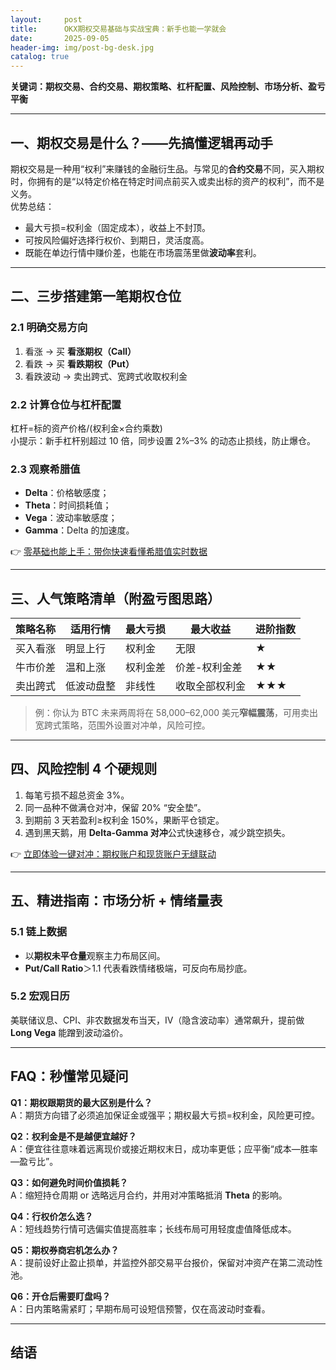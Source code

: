 ```yaml
---
layout:     post
title:      OKX期权交易基础与实战宝典：新手也能一学就会
date:       2025-09-05
header-img: img/post-bg-desk.jpg
catalog: true
---
```


**关键词：期权交易、合约交易、期权策略、杠杆配置、风险控制、市场分析、盈亏平衡**

---

## 一、期权交易是什么？——先搞懂逻辑再动手

期权交易是一种用“权利”来赚钱的金融衍生品。与常见的**合约交易**不同，买入期权时，你拥有的是“以特定价格在特定时间点前买入或卖出标的资产的权利”，而不是义务。  
优势总结：

* 最大亏损=权利金（固定成本），收益上不封顶。  
* 可按风险偏好选择行权价、到期日，灵活度高。  
* 既能在单边行情中赚价差，也能在市场震荡里做**波动率**套利。

---

## 二、三步搭建第一笔期权仓位

### 2.1 明确交易方向
1. 看涨 → 买 **看涨期权（Call）**  
2. 看跌 → 买 **看跌期权（Put）**  
3. 看跌波动 → 卖出跨式、宽跨式收取权利金

### 2.2 计算仓位与杠杆配置
杠杆=标的资产价格/(权利金×合约乘数)  
小提示：新手杠杆别超过 10 倍，同步设置 2%–3% 的动态止损线，防止爆仓。

### 2.3 观察希腊值
- **Delta**：价格敏感度；  
- **Theta**：时间损耗值；  
- **Vega**：波动率敏感度；  
- **Gamma**：Delta 的加速度。

👉 [零基础也能上手：带你快速看懂希腊值实时数据](https://okxdog.com/)

---

## 三、人气策略清单（附盈亏图思路）

| 策略名称 | 适用行情 | 最大亏损 | 最大收益 | 进阶指数 |
|---------|----------|----------|----------|----------|
| 买入看涨 | 明显上行   | 权利金   | 无限     | ★        |
| 牛市价差 | 温和上涨   | 权利金差 | 价差-权利金差 | ★★     |
| 卖出跨式 | 低波动盘整 | 非线性   | 收取全部权利金 | ★★★    |

> 例：你认为 BTC 未来两周将在 58,000–62,000 美元**窄幅震荡**，可用卖出宽跨式策略，范围外设置对冲单，风险可控。

---

## 四、风险控制 4 个硬规则

1. 每笔亏损不超总资金 3%。  
2. 同一品种不做满仓对冲，保留 20% “安全垫”。  
3. 到期前 3 天若盈利≥权利金 150%，果断平仓锁定。  
4. 遇到黑天鹅，用 **Delta-Gamma 对冲**公式快速移仓，减少跳空损失。

👉 [立即体验一键对冲：期权账户和现货账户无缝联动](https://okxdog.com/)

---

## 五、精进指南：市场分析 + 情绪量表

### 5.1 链上数据
- 以**期权未平仓量**观察主力布局区间。  
- **Put/Call Ratio**＞1.1 代表看跌情绪极端，可反向布局抄底。

### 5.2 宏观日历
美联储议息、CPI、非农数据发布当天，IV（隐含波动率）通常飙升，提前做 **Long Vega** 能蹭到波动溢价。

---

## FAQ：秒懂常见疑问

**Q1：期权跟期货的最大区别是什么？**  
A：期货方向错了必须追加保证金或强平；期权最大亏损=权利金，风险更可控。

**Q2：权利金是不是越便宜越好？**  
A：便宜往往意味着远离现价或接近期权末日，成功率更低；应平衡“成本—胜率—盈亏比”。

**Q3：如何避免时间价值损耗？**  
A：缩短持仓周期 or 选略远月合约，并用对冲策略抵消 **Theta** 的影响。

**Q4：行权价怎么选？**  
A：短线趋势行情可选偏实值提高胜率；长线布局可用轻度虚值降低成本。

**Q5：期权券商宕机怎么办？**  
A：提前设好止盈止损单，并监控外部交易平台报价，保留对冲资产在第二流动性池。

**Q6：开仓后需要盯盘吗？**  
A：日内策略需紧盯；早期布局可设短信预警，仅在高波动时查看。

---

## 结语